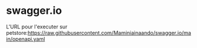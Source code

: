 # swagger.io
L'URL pour l'executer sur petstore:https://raw.githubusercontent.com/Maminiainaando/swagger.io/main/openapi.yaml
